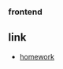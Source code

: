 ### frontend

## link
- [homework](https://binkaarushankina.github.io/FrontEnd/AIT/05_CSS_lesson5_Form_02_05_2023/)